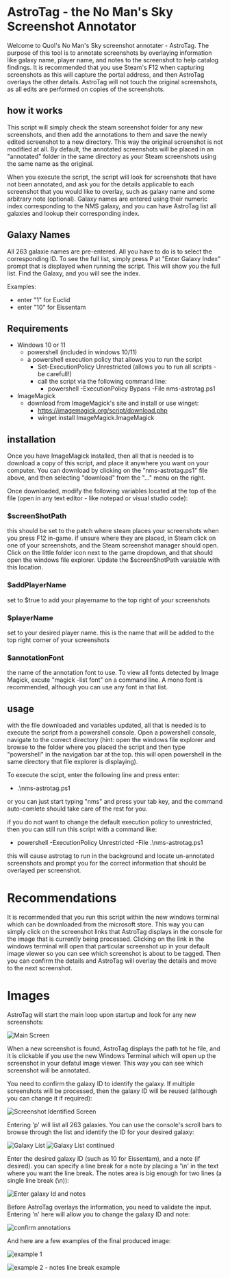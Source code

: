 # AstroTag - the No Man's Sky Screenshot Annotator

Welcome to Quol's No Man's Sky screenshot annotater - AstroTag. 
The purpose of this tool is to annotate screenshots by overlaying information like galaxy name, player name, and notes to the screenshot to help catalog findings. It is recommended that you use Steam's F12 when capturing screenshots as this will capture the portal address, and then AstroTag overlays the other details. AstroTag will not touch the original screenshots, as all edits are performed on copies of the screenshots.

## how it works

This script will simply check the steam screenshot folder for any new screenshots, and then add the annotations to them and save the newly edited screenshot to a new directory. This way the original screenshot is not modified at all. By default, the annotated screenshots will be placed in an "annotated" folder in the same directory as your Steam screenshots using the same name as the original.

When you execute the script, the script will look for screenshots that have not been annotated, and ask you for the details applicable to each screenshot that you would like to overlay, such as galaxy name and some arbitrary note (optional). Galaxy names are entered using their numeric index corresponding to the NMS galaxy, and you can have AstroTag list all galaxies and lookup their corresponding index. 

## Galaxy Names
All 263 galaxie names are pre-entered. All you have to do is to select the corresponding ID. To see the full list, simply press P at "Enter Galaxy Index" prompt that is displayed when running the script. This will show you the full list. Find the Galaxy, and you will see the index. 

Examples:
* enter "1" for Euclid
* enter  "10" for Eissentam

## Requirements

* Windows 10 or 11
    * powershell (included in windows 10/11)
    * a powershell execution policy that allows you to run the script
        * Set-ExecutionPolicy Unrestricted (allows you to run all scripts - be carefull!)
        * call the script via the following command line:
            * powershell -ExecutionPolicy Bypass -File nms-astrotag.ps1
* ImageMagick
    * download from ImageMagick's site and install or use winget:
        * https://imagemagick.org/script/download.php
        * winget install ImageMagick.ImageMagick


## installation

Once you have ImageMagick installed, then all that is needed is to download a copy of this script, and place it anywhere you want on your computer. You can download by clicking on the "nms-astrotag.ps1" file above, and then selecting "download" from the "..." menu on the right.

Once downloaded, modify the following variables located at the top of the file (open in any text editor - like notepad or visual studio code):

### $screenShotPath
this should be set to the patch where steam places your screenshots when you press F12 in-game. if unsure where they are placed, in Steam click on one of your screenshots, and the Steam screenshot manager should open. Click on the little folder icon next to the game dropdown, and that should open the windows file explorer. Update the $screenShotPath varaiable with this location.

### $addPlayerName
set to $true to add your playername to the top right of your screenshots

### $playerName
set to your desired player name. this is the name that will be added to the top right corner of your screenshots

### $annotationFont
the name of the annotation font to use. To view all fonts detected by Image Magick, excute "magick -list font" on a command line. A mono font is recommended, although you can use any font in that list.

## usage

with the file downloaded and variables updated, all that is needed is to execute the script from a powershell console. Open a powershell console, navigate to the correct directory (hint: open the windows file explorer and browse to the folder where you placed the script and then type "powershell" in the navigation bar at the top. this will open powershell in the same directory that file explorer is displaying).

To execute the scipt, enter the following line and press enter:

* .\nms-astrotag.ps1

or you can just start typing "nms" and press your tab key, and the command auto-comlete should take care of the rest for you.

if you do not want to change the default execution policy to unrestricted, then you can still run this script with a command like:

* powershell -ExecutionPolicy Unrestricted -File .\nms-astrotag.ps1

this will cause astrotag to run in the background and locate un-annotated screenshots and prompt you for the correct information that should be overlayed per screenshot.

# Recommendations

It is recommended that you run this script within the new windows terminal which can be downloaded from the microsoft store. This way you can simply click on the screenshot links that AstroTag displays in the console for the image that is currently being processed. Clicking on the link in the windows terminal will open that particular screenshot up in your default image viewer so you can see which screenshot is about to be tagged. Then you can confirm the details and AstroTag will overlay the details and move to the next screenshot.

# Images
AstroTag will start the main loop upon startup and look for any new screenshots:

![Main Screen](Images/01.png)

When a new screenshot is found, AstroTag displays the path tot he file, and it is clickable if you use the new Windows Terminal which will open up the screenshot in your defatul image viewer. This way you can see which screenshot will be annotated.

You need to confirm the galaxy ID to identify the galaxy. If multiple screenshots will be processed, then the galaxy ID will be reused (although you can change it if required):

![Screenshot Identified Screen](Images/02.png)

Entering 'p' will list all 263 galaxies. You can use the console's scroll bars to browse through the list and identify the ID for your desired galaxy:

![Galaxy List](Images/03.png)
![Galaxy List continued](Images/04.png)

Enter the desired galaxy ID (such as 10 for Eissentam), and a note (if desired). you can specify a line break for a note by placing a '\n' in the text where you want the line break. The notes area is big enough for two lines (a single line break (\n)):

![Enter galaxy Id and notes](Images/05.png)

Before AstroTag overlays the information, you need to validate the input. Entering 'n' here will allow  you to change the galaxy ID and note:

![confirm annotations](Images/06.png)

And here are a few examples of the final produced image:

![example 1](Images/20241005172553_1.jpg)

![example 2 - notes line break example](Images/20241008231007_1.jpg)

